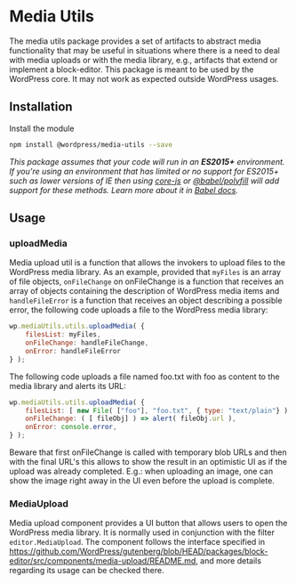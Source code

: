 # Media Utils

The media utils package provides a set of artifacts to abstract media functionality that may be useful in situations where there is a need to deal with media uploads or with the media library, e.g., artifacts that extend or implement a block-editor.
This package is meant to be used by the WordPress core. It may not work as expected outside WordPress usages.

## Installation

Install the module

```bash
npm install @wordpress/media-utils --save
```

_This package assumes that your code will run in an **ES2015+** environment. If you're using an environment that has limited or no support for ES2015+ such as lower versions of IE then using [core-js](https://github.com/zloirock/core-js) or [@babel/polyfill](https://babeljs.io/docs/en/next/babel-polyfill) will add support for these methods. Learn more about it in [Babel docs](https://babeljs.io/docs/en/next/caveats)._

## Usage

### uploadMedia

Media upload util is a function that allows the invokers to upload files to the WordPress media library.
As an example, provided that `myFiles` is an array of file objects, `onFileChange` on onFileChange is a function that receives an array of objects containing the description of WordPress media items and `handleFileError` is a function that receives an object describing a possible error, the following code uploads a file to the WordPress media library:
```js
wp.mediaUtils.utils.uploadMedia( {
    filesList: myFiles,
    onFileChange: handleFileChange,
    onError: handleFileError
} );
```

The following code uploads a file named foo.txt with foo as content to the media library and alerts its URL:
```js
wp.mediaUtils.utils.uploadMedia( {
    filesList: [ new File( ["foo"], "foo.txt", { type: "text/plain"} ) ],
    onFileChange: ( [ fileObj] ) => alert( fileObj.url ),
    onError: console.error,
} );
```

Beware that first onFileChange is called with temporary blob URLs and then with the final URL's this allows to show the result in an optimistic UI as if the upload was already completed. E.g.: when uploading an image, one can show the image right away in the UI even before the upload is complete.


### MediaUpload

Media upload component provides a UI button that allows users to open the WordPress media library. It is normally used in conjunction with the filter `editor.MediaUpload`.
The component follows the interface specified in https://github.com/WordPress/gutenberg/blob/HEAD/packages/block-editor/src/components/media-upload/README.md, and more details regarding its usage can be checked there.
